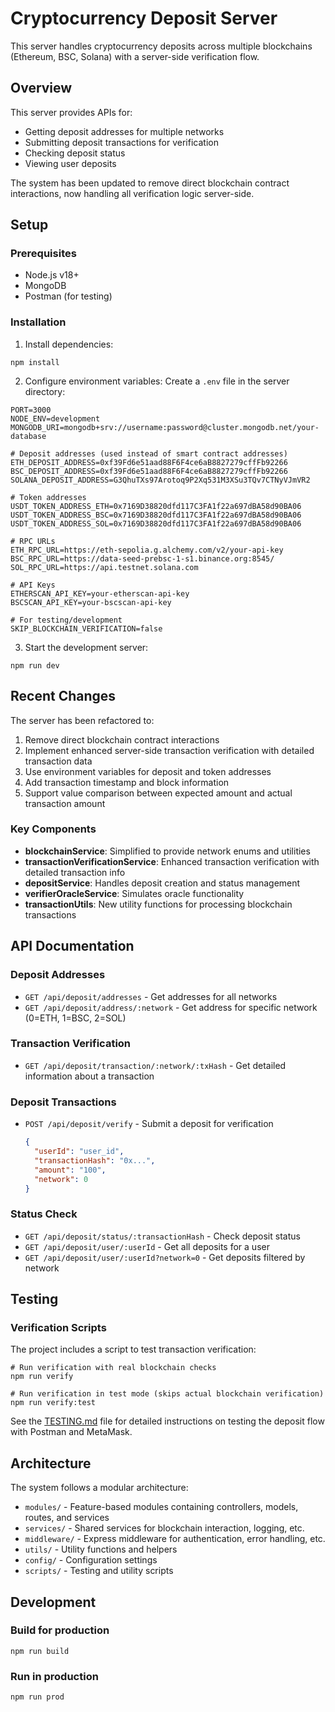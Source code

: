 # Cryptocurrency Deposit Server

This server handles cryptocurrency deposits across multiple blockchains (Ethereum, BSC, Solana) with a server-side verification flow.

## Overview

This server provides APIs for:
- Getting deposit addresses for multiple networks
- Submitting deposit transactions for verification
- Checking deposit status
- Viewing user deposits

The system has been updated to remove direct blockchain contract interactions, now handling all verification logic server-side.

## Setup

### Prerequisites
- Node.js v18+
- MongoDB
- Postman (for testing)

### Installation
1. Install dependencies:
```
npm install
```

2. Configure environment variables:
Create a `.env` file in the server directory:
```
PORT=3000
NODE_ENV=development
MONGODB_URI=mongodb+srv://username:password@cluster.mongodb.net/your-database

# Deposit addresses (used instead of smart contract addresses)
ETH_DEPOSIT_ADDRESS=0xf39Fd6e51aad88F6F4ce6aB8827279cffFb92266
BSC_DEPOSIT_ADDRESS=0xf39Fd6e51aad88F6F4ce6aB8827279cffFb92266
SOLANA_DEPOSIT_ADDRESS=G3QhuTXs97Arotoq9P2Xq531M3XSu3TQv7CTNyVJmVR2

# Token addresses
USDT_TOKEN_ADDRESS_ETH=0x7169D38820dfd117C3FA1f22a697dBA58d90BA06
USDT_TOKEN_ADDRESS_BSC=0x7169D38820dfd117C3FA1f22a697dBA58d90BA06
USDT_TOKEN_ADDRESS_SOL=0x7169D38820dfd117C3FA1f22a697dBA58d90BA06

# RPC URLs
ETH_RPC_URL=https://eth-sepolia.g.alchemy.com/v2/your-api-key
BSC_RPC_URL=https://data-seed-prebsc-1-s1.binance.org:8545/
SOL_RPC_URL=https://api.testnet.solana.com

# API Keys
ETHERSCAN_API_KEY=your-etherscan-api-key
BSCSCAN_API_KEY=your-bscscan-api-key

# For testing/development
SKIP_BLOCKCHAIN_VERIFICATION=false
```

3. Start the development server:
```
npm run dev
```

## Recent Changes

The server has been refactored to:
1. Remove direct blockchain contract interactions
2. Implement enhanced server-side transaction verification with detailed transaction data
3. Use environment variables for deposit and token addresses
4. Add transaction timestamp and block information
5. Support value comparison between expected amount and actual transaction amount

### Key Components

- **blockchainService**: Simplified to provide network enums and utilities
- **transactionVerificationService**: Enhanced transaction verification with detailed transaction info
- **depositService**: Handles deposit creation and status management
- **verifierOracleService**: Simulates oracle functionality
- **transactionUtils**: New utility functions for processing blockchain transactions

## API Documentation

### Deposit Addresses
- `GET /api/deposit/addresses` - Get addresses for all networks
- `GET /api/deposit/address/:network` - Get address for specific network (0=ETH, 1=BSC, 2=SOL)

### Transaction Verification
- `GET /api/deposit/transaction/:network/:txHash` - Get detailed information about a transaction

### Deposit Transactions
- `POST /api/deposit/verify` - Submit a deposit for verification
  ```json
  {
    "userId": "user_id",
    "transactionHash": "0x...",
    "amount": "100",
    "network": 0
  }
  ```

### Status Check
- `GET /api/deposit/status/:transactionHash` - Check deposit status
- `GET /api/deposit/user/:userId` - Get all deposits for a user
- `GET /api/deposit/user/:userId?network=0` - Get deposits filtered by network

## Testing

### Verification Scripts
The project includes a script to test transaction verification:

```
# Run verification with real blockchain checks
npm run verify

# Run verification in test mode (skips actual blockchain verification)
npm run verify:test
```

See the [TESTING.md](./TESTING.md) file for detailed instructions on testing the deposit flow with Postman and MetaMask.

## Architecture

The system follows a modular architecture:
- `modules/` - Feature-based modules containing controllers, models, routes, and services
- `services/` - Shared services for blockchain interaction, logging, etc.
- `middleware/` - Express middleware for authentication, error handling, etc.
- `utils/` - Utility functions and helpers
- `config/` - Configuration settings
- `scripts/` - Testing and utility scripts

## Development

### Build for production
```
npm run build
```

### Run in production
```
npm run prod
``` 